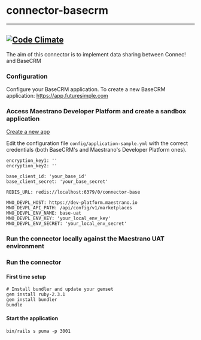 # connector-basecrm
-------------------------------------
[![Code Climate](https://codeclimate.com/github/maestrano/connector-basecrm/badges/gpa.svg)](https://codeclimate.com/github/maestrano/connector-basecrm)
-------------------------------------
The aim of this connector is to implement data sharing between Connec! and BaseCRM

### Configuration

Configure your BaseCRM application. To create a new BaseCRM application:
https://app.futuresimple.com

### Access Maestrano Developer Platform and create a sandbox application

[Create a new app](https://maestrano.atlassian.net/wiki/display/DEV/Testing+using+Maestrano+Sandbox+environment)


Edit the configuration file `config/application-sample.yml` with the correct credentials (both BaseCRM's and Maestrano's Developer Platform ones).
```
encryption_key1: ''
encryption_key2: ''

base_client_id: 'your_base_id'
base_client_secret: 'your_base_secret'

REDIS_URL: redis://localhost:6379/0/connector-base

MNO_DEVPL_HOST: https://dev-platform.maestrano.io
MNO_DEVPL_API_PATH: /api/config/v1/marketplaces
MNO_DEVPL_ENV_NAME: base-uat
MNO_DEVPL_ENV_KEY: 'your_local_env_key'
MNO_DEVPL_ENV_SECRET: 'your_local_env_secret'

```

### Run the connector locally against the Maestrano UAT environment

### Run the connector
#### First time setup
```
# Install bundler and update your gemset
gem install ruby-2.3.1
gem install bundler
bundle
```

#### Start the application
```
bin/rails s puma -p 3001
```
